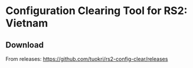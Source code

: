 # Configuration Clearing Tool for RS2: Vietnam

## Download
From releases: https://github.com/tuokri/rs2-config-clear/releases
